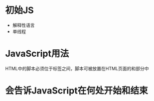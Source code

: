 # 初始JS
- 解释性语言
- 单线程

# JavaScript用法
HTML中的脚本必须位于<script>与</script>标签之间，脚本可被放置在HTML页面的<body>和<head>部分中

# <script>标签
如果需要在HTML页面中插入JavaScript,请使用<script>标签，<script>和</script>会告诉JavaScript在何处开始和结束